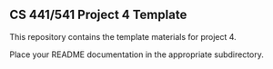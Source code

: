 ## CS 441/541 Project 4 Template

This repository contains the template materials for project 4.

Place your README documentation in the appropriate subdirectory.
